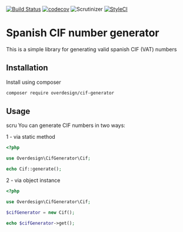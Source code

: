 [![Build Status](https://travis-ci.org/override2k/cif-generator.svg?branch=master)](https://travis-ci.org/override2k/cif-generator) 
[![codecov](https://codecov.io/gh/override2k/cif-generator/branch/master/graph/badge.svg)](https://codecov.io/gh/override2k/cif-generator)
![Scrutinizer](https://scrutinizer-ci.com/g/override2k/cif-generator/badges/quality-score.png?b=master)
[![StyleCI](https://styleci.io/repos/126259233/shield?branch=master)](https://styleci.io/repos/126259233)

# Spanish CIF number generator

This is a simple library for generating valid spanish CIF (VAT) numbers

## Installation

Install using composer

```sh
composer require overdesign/cif-generator
```

## Usage

scru
You can generate CIF numbers in two ways:

1 - via static method

```php
<?php

use Overdesign\CifGenerator\Cif;

echo Cif::generate();
```

2 - via object instance

```php
<?php

use Overdesign\CifGenerator\Cif;

$cifGenerator = new Cif();

echo $cifGenerator->get();
```

